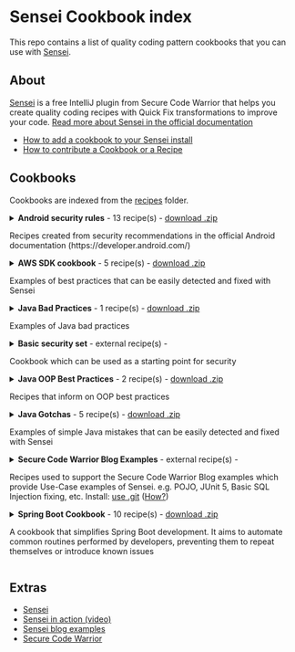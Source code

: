 # Sensei Cookbook index
This repo contains a list of quality coding pattern cookbooks that you can use with [Sensei](https://sensei-docs-beta.securecodewarrior.com).

## About

[Sensei](https://www.securecodewarrior.com/sensei) is a free IntelliJ plugin from Secure Code Warrior
that helps you create quality coding recipes with Quick Fix transformations to improve your code. [Read more about Sensei in the official documentation](https://sensei-docs-beta.securecodewarrior.com)

- [How to add a cookbook to your Sensei install](https://github.com/SecureCodeWarrior/public-cookbooks/wiki/How-to-add-a-cookbook)
- [How to contribute a Cookbook or a Recipe](https://github.com/SecureCodeWarrior/public-cookbooks/wiki/How-to-contribute-cookbooks)

## Cookbooks

Cookbooks are indexed from the [recipes](https://github.com/SecureCodeWarrior/public-cookbooks/tree/master/recipes) folder.

<details>
<summary><strong>Android security rules</strong> - 13 recipe(s) -
<a href='https://github.com/SecureCodeWarrior/public-cookbooks/releases/download/latest/android.zip'>download .zip</a>
<p>Recipes created from security recommendations in the official Android documentation (https://developer.android.com/)</p>
</summary>

<h4>Overview</h4>
<ul>
    <li>WebView best practices
      <ul>
         <li>Disable JavaScript</li>
         <li>Disable file access</li>
         <li>Disable content access</li>
         <li>Disable geolocation</li>
         <li>Never allow mixed content</li>
      </ul>
    </li>
    <li>Manifest best practices
      <ul>
         <li>Disable backups</li>
         <li>Explicitly disable backups</li>
         <li>Disable cleartext traffic</li>
         <li>Explicitly disable cleartext traffic</li>
         <li>Disable explicit exported components</li>
      </ul>
    </li>
</ul>
</details>
<details>
<summary><strong>AWS SDK cookbook</strong> - 5 recipe(s) -
<a href='https://github.com/SecureCodeWarrior/public-cookbooks/releases/download/latest/awssdk.zip'>download .zip</a>
<p>Examples of best practices that can be easily detected and fixed with Sensei</p>
</summary>

<h4>Overview</h4>
<ul>
<li>Not releasing DynamoDbClient</li>
<li>Not releasing AmazonDynamoDbClient</li>
<li>Avoid hardcoding AWSSessionCredentials</li>
<li>Automatic region detection by AWS</li>
<li>Use the Region enum</li>
</ul>
</details>
<details>
<summary><strong>Java Bad Practices</strong> - 1 recipe(s) -
<a href='https://github.com/SecureCodeWarrior/public-cookbooks/releases/download/latest/bad-practices.zip'>download .zip</a>
<p>Examples of Java bad practices</p>
</summary>

<h4>Overview</h4>
<ul>
<li>Use java.security.SecureRandom instead of java.util.Random</li>
</ul>
</details>
<details>
<summary><strong>Basic security set</strong> - external recipe(s) -

<p>Cookbook which can be used as a starting point for security</p>
</summary>

<ul>
<li>49 recipes</li>
<li><a href="https://sensei-cookbook-registry.nonprod.securecodewarrior.com/securecodewarrior/security/basic-protection-set.zip">download .zip</a></li>
<li><a href="https://github.com/SecureCodeWarrior/cookbook-basic-protection-set.git">use .git</a></li>
</ul>

<p>
<em>This cookbook contains a set of low effort recipes that can be used to detect, fix and prevent common recurring critical and high severity vulnerabilities. Enabling this cookbook will set a security baseline. The expected outcome from this cookbook is not to fix issues that are currently present in the codebase. Because we expect that these flaws have been detected by existing security measures such as peer reviews, penetration tests, and SAST tools. The main purpose is that we prevent new instances of these issues from being introduced in the codebase. Because catching these typical flaws late during development or even in production would increase the cost and time of fixing the issues significantly. Overall, this cookbook gives you the opportunity to improve the state of security by preventing the reappearance from common flaws.</em>
</p>

<!--
Protection against code injection

*   org.yaml.snakeyaml.Yaml

Protection against sql injection

*   java.sql.Statement
*   java.sql.Connection

Protection against XML External Entities/Entity Expansion

*   javax.xml.parsers.DocumentBuilderFactory
*   javax.xml.parsers.SAXParserFactory
*   javax.xml.transform.TransformerFactory
*   javax.xml.validation.SchemaFactory
*   javax.xml.xpath.XPathFactory
-->

<h4 id="org-yaml-snakeyaml">org.yaml.snakeyaml</h4>
<p>Protection against code injection</p>
<ul>
<li>org.yaml.snakeyaml.Yaml</li>
</ul>
<h4 id="java-sql">java.sql</h4>
<p>Protection against sql injection</p>
<ul>
<li>java.sql.Statement</li>
<li>java.sql.Connection</li>
</ul>
<h4 id="java-xml">java.xml</h4>
<p>Protection against XML External Entities/Entity Expansion</p>
<ul>
<li>javax.xml.parsers.DocumentBuilderFactory</li>
<li>javax.xml.parsers.SAXParserFactory</li>
<li>javax.xml.transform.TransformerFactory</li>
<li>javax.xml.validation.SchemaFactory</li>
<li>javax.xml.xpath.XPathFactory</li>
</ul>


<details><summary><strong>Basic Protection Set Recipes List</strong>
| See <a href="https://github.com/SecureCodeWarrior/cookbook-basic-protection-set">Basic Protection Set Recipes</a> at GitHub
</summary>

<h4>Details</h4>
<dl>
<dt>Crypto: Cipher: Insecure Asymmetric Cryptographic Algorithm </dt>
<dd>This cryptographic algorithm is not recommended</dd>

<dt>Data Protection - Cryptography: Avoid cryptographic weakness: Use strong symmetric cryptographic algorithm </dt>
<dd>Could lead to cryptographic weakness</dd>

<dt>Crypto: KeyAgreement: Insecure Cryptographic Algorithm </dt>
<dd>This cryptographic algorithm is insecure</dd>

<dt>Crypto: KeyAgreement: Guide on Approved Cryptographic Algorithm</dt>
<dd>This cryptographic algorithm is not recommended</dd>

<dt>Crypto: KeyPair Generation: Insecure Cryptographic Algorithm </dt>
<dd>This cryptographic algorithm is insecure</dd>

<dt>Crypto: KeyPair Generation: Non Standard Cryptographic Algorithm </dt>
<dd>This cryptographic algorithm is not recommended</dd>

<dt>Crypto: KeyPair Generation: Approved Standard Cryptographic Algorithm </dt>
<dd>This cryptographic algorithm is not recommended</dd>

<dt>Crypto: Signature: Insecure Hashing Algorithm </dt>
<dd>This hashing algorithm is not recommended for cryptographic use</dd>

<dt>Crypto: Signature: Non Standard Hashing Algorithm </dt>
<dd>This hashing algorithm is not recommended for cryptographic use</dd>

<dt>Crypto: Signature: Approved Hashing Algorithm</dt>
<dd>This hashing algorithm is not recommended for cryptographic use</dd>

<dt>Data Protection - Cryptography: Avoid brute forcing: Use sufficiently long key sizes: keyGenerator </dt>
<dd>Could lead to brute forcing or other cryptographic weakness</dd>

<dt>Data Protection - Cryptography: Avoid cryptographic weakness: Use sufficiently long key sizes: keyGenerator bad value</dt>
<dd>Could lead to brute forcing or other cryptographic weakness</dd>

<dt>Data Protection - Cryptography: Avoid cryptographic weakness: Use appropriate key pair generation algorithm: insecure </dt>
<dd>Could lead to cryptographic weakness</dd>

<dt>Data Protection - Cryptography: Avoid cryptographic weakness: Use appropriate key pair generation algorithm: not recommended </dt>
<dd>Could lead to cryptographic weakness</dd>

<dt>Data Protection - Cryptography: Avoid cryptographic weakness: Use appropriate secret key generation algorithm: DES family </dt>
<dd>Could lead to cryptographic weakness</dd>

<dt>Data Protection - Cryptography: Avoid cryptographic weakness: Use appropriate secret key generation algorithm: Hmac family </dt>
<dd>Could lead to cryptographic weakness</dd>

<dt>Data Protection - Cryptography: Avoid cryptographic weakness: Use appropriate secret key generation algorithm: Hmac family 1</dt>
<dd>Could lead to cryptographic weakness</dd>

<dt>Data Protection - Cryptography: Avoid cryptographic weakness: Use appropriate secret key generation algorithm: Other algorithms </dt>
<dd>Could lead to cryptographic weakness</dd>

<dt>Data Protection - Cryptography: Avoid cryptographic weakness: Use appropriate secret key generation algorithm: insecure SecretKeyFactory </dt>
<dd>Could lead to cryptographic weakness</dd>

<dt>Data Protection - Cryptography: Avoid cryptographic weakness: Use appropriate secret key generation algorithm: not recommended SecretKeyFactory </dt>
<dd>This cryptographic algorithm is not recommended</dd>

<dt>Data Protection - Cryptography: Avoid cryptographic weakness: Use appropriate secret key generation algorithm: other SecretKeyFactory </dt>
<dd>Could lead to cryptographic weakness</dd>

<dt>Data Protection - Cryptography: Avoid cryptographic weakness: Use sufficiently long key sizes: keyPairGenerator </dt>
<dd>Could lead to brute forcing or other cryptographic weakness</dd>

<dt>Data Protection - Cryptography: Avoid cryptographic weakness: Use sufficiently long key sizes: keyPairGenerator bad value </dt>
<dd>Could lead to brute forcing or other cryptographic weakness</dd>

<dt>Data Protection - Secure Data Storage: Avoid data exposure: Use Cipher instead of NullCipher </dt>
<dd>Could lead to data exposure</dd>

<dt>Data: Injection: Parameterize LDAP Filters: DirContext#search</dt>
<dd>Could lead to LDAP Injection</dd>

<dt>Portability Flaw: Avoid locale dependent comparisons: equals after case conversion</dt>
<dd>Could behave differently based on the systems locale</dd>

<dt>TLS: Weak Encryption: Insecure Version </dt>
<dd>Could lead to Data Exposure</dd>

<dt>TLS: Weak Encryption: Outdated Version</dt>
<dd>Could lead to Data Exposure</dd>

<dt>Injection: Avoid XML Injection: Use setSchema </dt>
<dd>Could lead to XML Injection</dd>

<dt>Injection: Avoid XML Injection: Use setFeature </dt>
<dd>Could lead to XML Injection</dd>

<dt>Injection: Avoid XML Injection: setFeature with bad value</dt>
<dd>Could lead to XML Injection</dd>

<dt>Input Validation: Avoid XXE: Do not set DocumentBuilderFactory external-parameter-entities to true </dt>
<dd>Could lead to XXE</dd>

<dt>Input Validation: Avoid XXE: Do not set DocumentBuilderFactory load-external-dtd to true </dt>
<dd>Could lead to XXE</dd>

<dt>Input Validation: Avoid XXE: Do not set DocumentBuilderFactory setXIncludeAware to true </dt>
<dd>Could lead to XXE</dd>

<dt>Input Validation: Avoid XXE: Do not set DocumentBuilderFactory setExpandEntityReferences to true </dt>
<dd>Could lead to XXE</dd>

<dt>InputValidation: Avoid XXE: Do not set XMLInputFactory Property to true </dt>
<dd>Could lead to XXE</dd>

<dt>XML External Entities: DocumentBuilderFactory setExpandEntityReferences: to false </dt>
<dd>Could lead to XXE</dd>

<dt>XML External Entities: DocumentBuilderFactory setFeature: dissallow-doctype-decl </dt>
<dd>Could lead to XXE</dd>

<dt>XML External Entities: DocumentBuilderFactory setFeature: external-parameter-entities should be set first </dt>
<dd>Could lead to XXE</dd>

<dt>XML External Entities: DocumentBuilderFactory setFeature: load-external-dtd </dt>
<dd>Could lead to XXE</dd>

<dt>XML External Entities: DocumentBuilderFactory setXIncludeAware </dt>
<dd>Could lead to XXE</dd>

<dt>XML External Entities: DocumentBuilderFactory setFeature: dissallow-doctype-decl wrong boolean </dt>
<dd>Could lead to XXE</dd>

<dt>XML External Entities: XMLInputFactory.IS_SUPPORTING_EXTERNAL_ENTITIES</dt>
<dd>Could lead to XXE</dd>

<dt>XML External Entities: XMLInputFactory.SUPPORT_DTD</dt>
<dd>Could lead to XXE</dd>

<dt>Injection: Avoid SQL Injection: Use Parameterized Queries (PreparedStatement)</dt>
<dd>Could lead to SQL Injection</dd>

<dt>Injection: Avoid SQL Injection: Use Parameterized Queries (Statement)</dt>
<dd>Could lead to SQL Injection</dd>

<dt>Injection: Avoid Code Injection: Use SafeConstructor: no arguments</dt>
<dd>Could lead to Remote Code Execution</dd>

<dt>Injection: Avoid Code Injection: Use SafeConstructor: 1st argument of type Constructor</dt>
<dd>Could lead to Remote Code Execution</dd>

<dt>Injection: Avoid Code Injection: Use SafeConstructor: arguments, but no Constructor argument</dt>
<dd>Could lead to Remote Code Execution</dd>

</dl>

</details>
</details>
<details>
<summary><strong>Java OOP Best Practices</strong> - 2 recipe(s) -
<a href='https://github.com/SecureCodeWarrior/public-cookbooks/releases/download/latest/java-oop-best-practices.zip'>download .zip</a>
<p>Recipes that inform on OOP best practices</p>
</summary>

<h4>Overview</h4>
<ul>
<li>Don't expose internal Collections</li>
</ul>
</details>
<details>
<summary><strong>Java Gotchas</strong> - 5 recipe(s) -
<a href='https://github.com/SecureCodeWarrior/public-cookbooks/releases/download/latest/javagotchas.zip'>download .zip</a>
<p>Examples of simple Java mistakes that can be easily detected and fixed with Sensei</p>
</summary>

<h4>Overview</h4>
<ul>
<li>split "." does not split a string delimited by 'full stop' characters</li>
<li>Throwable.printStacktrace(...) methods can give an attacker valuable details about program operation.</li>
</ul>
</details>
<details>
<summary><strong>Secure Code Warrior Blog Examples</strong> - external recipe(s) -

<p>Recipes used to support the Secure Code Warrior Blog examples which provide Use-Case examples of Sensei. e.g. POJO, JUnit 5, Basic SQL Injection fixing, etc. Install: <a href='https://github.com/SecureCodeWarrior/sensei-blog-examples.git|master|.sensei'>use .git</a> (<a href='https://github.com/SecureCodeWarrior/public-cookbooks/wiki/How-to-add-a-cookbook#from-a-github-repo-directly'>How?</a>)</p>
</summary>

<ul>
<li>19 recipes</li>
<li>See <a href="https://github.com/SecureCodeWarrior/sensei-blog-examples">Sensei Blog Examples Recipes</a> at GitHub</li>
</ul>

<!--
*   POJO
    *   Converting System.out.println to using a Logger
    *   Adding a Private Constructor to a Utility Class
    *   Basic Immutability
*   JUnit 5
    *   Adding and Removing Annotations
    *   Adding Parameters to Annotations
    *   Creating Library Documentation Links to Tutorials and Examples
    *   Amending Visibility Modifiers of Methods and Classes
*   Guice
    *   Detecting Forgotten Guice Dependency Injection Wiring
*   SQL Injection Fixes
    *   Fix SQL Injection Vulnerability
-->
<h4>Overview</h4>
<ul>
<li>POJO<ul>
<li>Converting System.out.println to using a Logger</li>
<li>Adding a Private Constructor to a Utility Class</li>
<li>Basic Immutability</li>
</ul>
</li>
<li>JUnit 5<ul>
<li>Adding and Removing Annotations</li>
<li>Adding Parameters to Annotations</li>
<li>Creating Library Documentation Links to Tutorials and Examples</li>
<li>Amending Visibility Modifiers of Methods and Classes</li>
</ul>
</li>
<li>Guice<ul>
<li>Detecting Forgotten Guice Dependency Injection Wiring</li>
</ul>
</li>
<li>SQL Injection Fixes<ul>
<li>Fix SQL Injection Vulnerability</li>
</ul>
</li>
</ul>



<details><summary>More Details</summary>
<dl>
<dt>JUnit: Make @Disabled @Test from SKIPTHIS</dt>
<dd>Stop naming methods SKIPTHIS, use @Disabled @Test instead</dd>

<dt>JUnit: in SkipThisTest remove @Disabled and revert to SKIPTHIS</dt>
<dd>remove @Disabled and revert to SKIPTHIS for demo purposes in the project</dd>

<dt>Logger: use logger instead of println</dt>
<dd>use logger instead of println - remember stop using System.out.println</dd>

<dt>Logger: add logger</dt>
<dd>Add logger to class</dd>

<dt>remember to add disabled description</dt>
<dd>@Disabled should really have a description explaining why</dd>

<dt>Junit docs link</dt>
<dd>Learn about JUnit @Test method</dd>

<dt>learn about parameterized tests</dt>
<dd>learn about parameterized tests</dd>

<dt>Static Classes: create private constructor</dt>
<dd>create a private constructor for static classes</dd>

<dt>Test Classes in JUnit 5 do not need to be public</dt>
<dd>Test Classes in JUnit 5 do not need to be public</dd>

<dt>JUnit: JUnit 5 test methods do not need to be public</dt>
<dd>JUnit 5 test methods do not need public visibility</dd>

<dt>Guice Injected Field Not Public</dt>
<dd>If the Injected field is not public then the code might not be wired up.</dd>

<dt>sql injection - use a parameterized query</dt>
<dd>execute query with untrusted inputs is vulnerable to SQL Injection</dd>

<dt>Immutable: use final classes to prevent extension</dt>
<dd>Make the classes final to prevent people extending as mutable</dd>

<dt>JUnit: Junit 5 Test classes do not need to be public</dt>
<dd>Junit 5 Test classes do not need to be public</dd>

<dt>Immutable: Fields should be final and set in the constructor</dt>
<dd>Making fields final can highlight mutability issues</dd>

<dt>Immutable: default constructor should set field values from parameters</dt>
<dd>avoid default constructor and create a private constructor that sets the field values</dd>

<dt>Immutable: delete public void setters</dt>
<dd>void setters can be replaced with use of constructor or static factory methods</dd>

<dt>Immutable: avoid setters that return values</dt>
<dd>avoid setters methods that return values</dd>

<dt>Immutable: avoid void methods</dt>
<dd>void methods have side-effects, return a new object or primitve instead</dd>
</dl>
</details>
</details>
<details>
<summary><strong>Spring Boot Cookbook</strong> - 10 recipe(s) -
<a href='https://github.com/SecureCodeWarrior/public-cookbooks/releases/download/latest/spring.zip'>download .zip</a>
<p>A cookbook that simplifies Spring Boot development. It aims to automate common routines
performed by developers, preventing them to repeat themselves or introduce known issues</p>
</summary>

It covers the following modules:
<ul>
<li>Spring Beans</li>
<li>Spring MVC</li>
<li>Spring Data</li>
<li>Spring Security</li>
</ul>
</details>

## Extras
- [Sensei](https://www.securecodewarrior.com/sensei)
- [Sensei in action (video)](https://www.youtube.com/watch?v=mjXGliXJ7M8)
- [Sensei blog examples](https://github.com/SecureCodeWarrior/sensei-blog-examples)
- [Secure Code Warrior](https://www.securecodewarrior.com)

